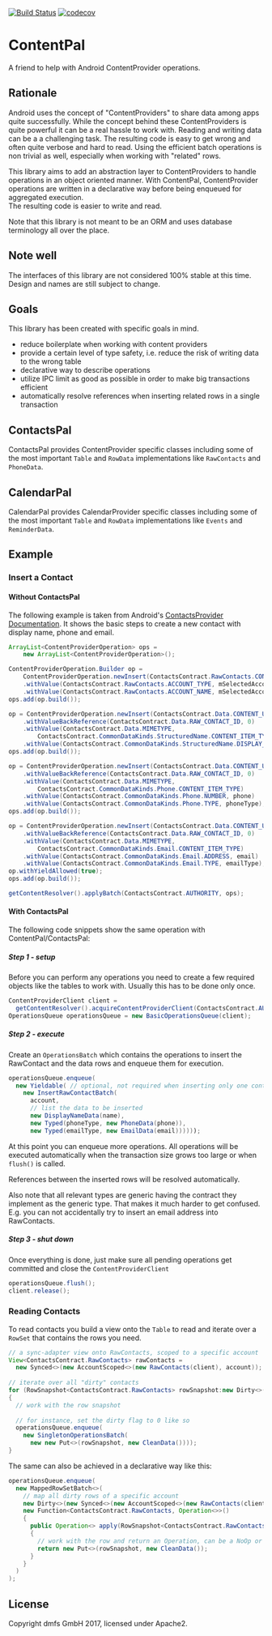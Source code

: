 [![Build Status](https://travis-ci.org/dmfs/ContentPal.svg?branch=master)](https://travis-ci.org/dmfs/ContentPal)
[![codecov](https://codecov.io/gh/dmfs/ContentPal/branch/master/graph/badge.svg)](https://codecov.io/gh/dmfs/ContentPal)

# ContentPal

A friend to help with Android ContentProvider operations.

## Rationale

Android uses the concept of "ContentProviders" to share data among apps quite successfully. While the concept behind these ContentProviders is quite powerful it
can be a real hassle to work with. Reading and writing data can be a a challenging task. The resulting code is easy to get wrong and often quite verbose and
hard to read. Using the efficient batch operations is non trivial as well, especially when working with "related" rows.

This library aims to add an abstraction layer to ContentProviders to handle operations in an object oriented manner. With ContentPal, ContentProvider operations
are written in a declarative way before being enqueued for aggregated execution.   
The resulting code is easier to write and read.

Note that this library is not meant to be an ORM and uses database terminology all over the place.

## Note well

The interfaces of this library are not considered 100% stable at this time. Design and names are still subject to change.

## Goals

This library has been created with specific goals in mind.

* reduce boilerplate when working with content providers
* provide a certain level of type safety, i.e. reduce the risk of writing data to the wrong table
* declarative way to describe operations
* utilize IPC limit as good as possible in order to make big transactions efficient
* automatically resolve references when inserting related rows in a single transaction

## ContactsPal

ContactsPal provides ContentProvider specific classes including some of the most important `Table` and `RowData` implementations like `RawContacts`
and `PhoneData`.

## CalendarPal

CalendarPal provides CalendarProvider specific classes including some of the most important `Table` and `RowData` implementations like `Events`
and `ReminderData`.

## Example

### Insert a Contact

#### Without ContactsPal

The following example is taken from
Android's [ContactsProvider Documentation](https://developer.android.com/guide/topics/providers/contacts-provider.html#Transactions). It shows the basic steps
to create a new contact with display name, phone and email.

```java
ArrayList<ContentProviderOperation> ops =
    new ArrayList<ContentProviderOperation>();

ContentProviderOperation.Builder op =
    ContentProviderOperation.newInsert(ContactsContract.RawContacts.CONTENT_URI)
    .withValue(ContactsContract.RawContacts.ACCOUNT_TYPE, mSelectedAccount.getType())
    .withValue(ContactsContract.RawContacts.ACCOUNT_NAME, mSelectedAccount.getName());
ops.add(op.build());

op = ContentProviderOperation.newInsert(ContactsContract.Data.CONTENT_URI)
    .withValueBackReference(ContactsContract.Data.RAW_CONTACT_ID, 0)
    .withValue(ContactsContract.Data.MIMETYPE,
        ContactsContract.CommonDataKinds.StructuredName.CONTENT_ITEM_TYPE)
    .withValue(ContactsContract.CommonDataKinds.StructuredName.DISPLAY_NAME, name);
ops.add(op.build());

op = ContentProviderOperation.newInsert(ContactsContract.Data.CONTENT_URI)
    .withValueBackReference(ContactsContract.Data.RAW_CONTACT_ID, 0)
    .withValue(ContactsContract.Data.MIMETYPE,
        ContactsContract.CommonDataKinds.Phone.CONTENT_ITEM_TYPE)
    .withValue(ContactsContract.CommonDataKinds.Phone.NUMBER, phone)
    .withValue(ContactsContract.CommonDataKinds.Phone.TYPE, phoneType);
ops.add(op.build());

op = ContentProviderOperation.newInsert(ContactsContract.Data.CONTENT_URI)
    .withValueBackReference(ContactsContract.Data.RAW_CONTACT_ID, 0)
    .withValue(ContactsContract.Data.MIMETYPE,
        ContactsContract.CommonDataKinds.Email.CONTENT_ITEM_TYPE)
    .withValue(ContactsContract.CommonDataKinds.Email.ADDRESS, email)
    .withValue(ContactsContract.CommonDataKinds.Email.TYPE, emailType);
op.withYieldAllowed(true);
ops.add(op.build());

getContentResolver().applyBatch(ContactsContract.AUTHORITY, ops);
```

#### With ContactsPal

The following code snippets show the same operation with ContentPal/ContactsPal:

##### Step 1 - setup

Before you can perform any operations you need to create a few required objects like the tables to work with. Usually this has to be done only once.

```java
ContentProviderClient client =
  getContentResolver().acquireContentProviderClient(ContactsContract.AUTHORITY_URI);
OperationsQueue operationsQueue = new BasicOperationsQueue(client);
```

##### Step 2 - execute

Create an `OperationsBatch` which contains the operations to insert the RawContact and the data rows and enqueue them for execution.

```java
operationsQueue.enqueue(
  new Yieldable( // optional, not required when inserting only one contact
    new InsertRawContactBatch(
      account,
      // list the data to be inserted
      new DisplayNameData(name),
      new Typed(phoneType, new PhoneData(phone)),
      new Typed(emailType, new EmailData(email))))));
```

At this point you can enqueue more operations. All operations will be executed automatically when the transaction size grows too large or when `flush()` is
called.

References between the inserted rows will be resolved automatically.

Also note that all relevant types are generic having the contract they implement as the generic type. That makes it much harder to get confused. E.g. you can
not accidentally try to insert an email address into RawContacts.

##### Step 3 - shut down

Once everything is done, just make sure all pending operations get committed and close the `ContentProviderClient`

```java
operationsQueue.flush();
client.release();
```

### Reading Contacts

To read contacts you build a view onto the `Table` to read and iterate over a `RowSet` that contains the rows you need.

```java
// a sync-adapter view onto RawContacts, scoped to a specific account
View<ContactsContract.RawContacts> rawContacts =
  new Synced<>(new AccountScoped<>(new RawContacts(client), account));
    
// iterate over all "dirty" contacts 
for (RowSnapshot<ContactsContract.RawContacts> rowSnapshot:new Dirty<>(rawContacts))
{
  // work with the row snapshot
   
  // for instance, set the dirty flag to 0 like so
  operationsQueue.enqueue(
    new SingletonOperationsBatch(
      new new Put<>(rowSnapshot, new CleanData())));
}
```

The same can also be achieved in a declarative way like this:

```java
operationsQueue.enqueue(
  new MappedRowSetBatch<>(
    // map all dirty rows of a specific account
    new Dirty<>(new Synced<>(new AccountScoped<>(new RawContacts(client), account))),
    new Function<ContactsContract.RawContacts, Operation<>>()
    {
      public Operation<> apply(RowSnapshot<ContactsContract.RawContacts> rowSnapwhot)
      {
        // work with the row and return an Operation, can be a NoOp or this:
        return new Put<>(rowSnapshot, new CleanData());
      }
    }
  )
);
```

## License

Copyright dmfs GmbH 2017, licensed under Apache2.
